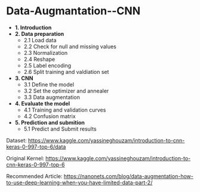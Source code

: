 # Data-Augmantation--CNN

* **1. Introduction**
* **2. Data preparation**
    * 2.1 Load data
    * 2.2 Check for null and missing values
    * 2.3 Normalization
    * 2.4 Reshape
    * 2.5 Label encoding
    * 2.6 Split training and valdiation set
* **3. CNN**
    * 3.1 Define the model
    * 3.2 Set the optimizer and annealer
    * 3.3 Data augmentation
* **4. Evaluate the model**
    * 4.1 Training and validation curves
    * 4.2 Confusion matrix
* **5. Prediction and submition**
    * 5.1 Predict and Submit results

Dataset: https://www.kaggle.com/yassineghouzam/introduction-to-cnn-keras-0-997-top-6/data

Original Kernel: https://www.kaggle.com/yassineghouzam/introduction-to-cnn-keras-0-997-top-6

Recommended Article: https://nanonets.com/blog/data-augmentation-how-to-use-deep-learning-when-you-have-limited-data-part-2/
